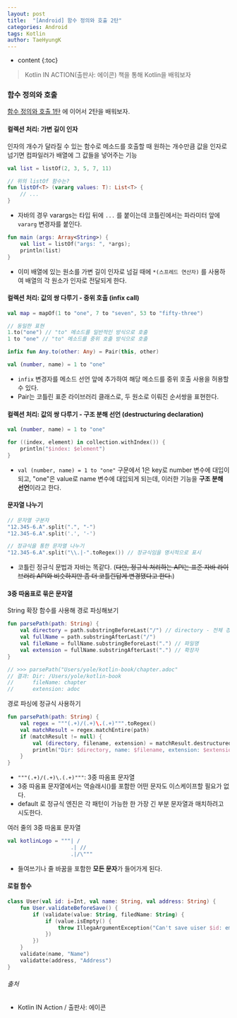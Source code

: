 ```yaml
---
layout: post
title:  "[Android] 함수 정의와 호출 2탄"
categories: Android
tags: Kotlin
author: TaeHyungK
---
```


* content
{:toc}

> Kotlin IN ACTION(출판사: 에이콘) 책을 통해 Kotlin을 배워보자

### 함수 정의와 호출

[함수 정의와 호출 1탄](https://taehyungk.github.io/2020/02/18/android-kotlin-method-1/) 에 이어서 2탄을 배워보자.


#### 컬렉션 처리: 가변 길이 인자

인자의 개수가 달라질 수 있는 함수로 메소드를 호출할 때 원하는 개수만큼 값을 인자로 넘기면 컴파일러가 배열에 그 값들을 넣어주는 기능

```kotlin
val list = listOf(2, 3, 5, 7, 11)

// 위의 listOf 함수는?
fun listOf<T> (vararg values: T): List<T> {
    // ... 
}
```
  - 자바의 경우 varargs는 타입 뒤에 `...` 를 붙이는데 코틀린에서는 파라미터 앞에 `vararg` 변경자를 붙인다.

```kotlin
fun main (args: Array<String>) {
    val list = listOf("args: ", *args);
    println(list)
}
```
  - 이미 배열에 있는 원소를 가변 길이 인자로 넘길 때에 `*(스프레드 연산자)` 를 사용하여 배열의 각 원소가 인자로 전달되게 한다.








#### 컬렉션 처리: 값의 쌍 다루기 - 중위 호출 (infix call)

```kotlin
val map = mapOf(1 to "one", 7 to "seven", 53 to "fifty-three")

// 동일한 표현
1.to("one") // "to" 메소드를 일반적인 방식으로 호출
1 to "one" // "to" 메소드를 중위 호출 방식으로 호출

infix fun Any.to(other: Any) = Pair(this, other)

val (number, name) = 1 to "one"
```
  - `infix` 변경자를 메소드 선언 앞에 추가하여 해당 메소드를 중위 호출 사용을 허용할 수 있다.
  - Pair는 코틀린 표준 라이브러리 클래스로, 두 원소로 이뤄진 순서쌍을 표현한다.

#### 컬렉션 처리: 값의 쌍 다루기 - 구조 분해 선언 (destructuring declaration)

```kotlin
val (number, name) = 1 to "one"

for ((index, element) in collection.withIndex()) {
    println("$index: $element")
}
```
  - `val (number, name) = 1 to "one"` 구문에서 1은 key로 number 변수에 대입이 되고, "one"은 value로 name 변수에 대입되게 되는데, 이러한 기능을 **구조 분해 선언**이라고 한다.

#### 문자열 나누기

```kotlin
// 문자열 구분자
"12.345-6.A".split(".", "-")
"12.345-6.A".split('.', '-')

// 정규식을 통한 문자열 나누기
"12.345-6.A".split("\\.|-".toRegex()) // 정규식임을 명시적으로 표시
```
  - 코틀린 정규식 문법과 자바는 똑같다. (~~다만, 정규식 처리하는 API는 표준 자바 라이브러리 API와 비슷하지만 좀 더 코틀린답게 변경됐다고 한다.~~)

#### 3중 따옴표로 묶은 문자열

String 확장 함수를 사용해 경로 파싱해보기
```kotlin
fun parsePath(path: String) {
    val directory = path.substringBeforeLast("/") // directory - 전체 경로의 첫 글자부터 마지막 슬래시 바로 전까지
    val fullName = path.substringAfterLast("/")
    val fileName = fullName.substringBeforeLast(".") // 파일명
    val extension = fullName.substringAfterLast(".") // 확장자
}

// >>> parsePath("Users/yole/kotlin-book/chapter.adoc"
// 결과: Dir: /Users/yole/kotlin-book
//      fileName: chapter
//      extension: adoc
```

경로 파싱에 정규식 사용하기
```kotlin
fun parsePath(path: String) {
    val regex = """(.+)/(.+)\.(.+)""".toRegex()
    val matchResult = regex.matchEntire(path)
    if (matchResult != null) {
        val (directory, filename, extension) = matchResult.destructured
        println("Dir: $directory, name: $filename, extension: $extension")
    }
}
```
  - `"""(.+)/(.+)\.(.+)"""`: 3중 따옴표 문자열
  - 3중 따옴표 문자열에서는 역슬래시(\)를 포함한 어떤 문자도 이스케이프할 필요가 없다.
  - default 로 정규식 엔진은 각 패턴이 가능한 한 가장 긴 부분 문자열과 매치하려고 시도한다. 


여러 줄의 3중 따옴표 문자열

```kotlin
val kotlinLogo = """| /
                    .| //
                    .|/\"""
```
  - 들여쓰기나 줄 바꿈을 포함한 **모든 문자**가 들어가게 된다.


#### 로컬 함수

```kotlin
class User(val id: i=Int, val name: String, val address: String) {
    fun User.validateBeforeSave() {
        if (validate(value: String, filedName: String) {
            if (value.isEmpty() {
                throw IllegaArgumentException("Can't save uiser $id: empty $fileName"); // User와 프로퍼티를 직접 사용할 수 있다.
            })
        })
    }
    validate(name, "Name")
    validatte(address, "Address")
}
```


###### 출처

- Kotlin IN Action / 출판사: 에이콘
  